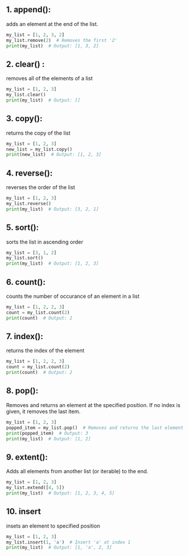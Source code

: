## 1. append():

adds an element at the end of the list.

```python
my_list = [1, 2, 3, 2]
my_list.remove(2)  # Removes the first '2'
print(my_list)  # Output: [1, 3, 2]
```
## 2. clear() :

removes all of the elements of a list

```python
my_list = [1, 2, 3]
my_list.clear()
print(my_list)  # Output: []
```
## 3. copy():

returns the copy of the list

```python
my_list = [1, 2, 3]
new_list = my_list.copy()
print(new_list)  # Output: [1, 2, 3]
```
## 4. reverse(): 
reverses the order of the list

```python
my_list = [1, 2, 3]
my_list.reverse()
print(my_list)  # Output: [3, 2, 1]
```
## 5. sort():
sorts the list in ascending order

```python
my_list = [3, 1, 2]
my_list.sort()
print(my_list)  # Output: [1, 2, 3]
```
## 6. count():
counts the number of occurance of an element in a list

```python
my_list = [1, 2, 2, 3]
count = my_list.count(2)
print(count)  # Output: 2

```
## 7. index():
returns the index of the element

```python
my_list = [1, 2, 2, 3]
count = my_list.count(2)
print(count)  # Output: 2
```
## 8. pop():
Removes and returns an element at the specified position. If no index is given, it removes the last item.

```python
my_list = [1, 2, 3]
popped_item = my_list.pop()  # Removes and returns the last element
print(popped_item)  # Output: 3
print(my_list)  # Output: [1, 2]
```
## 9. extent():
Adds all elements from another list (or iterable) to the end.

```python
my_list = [1, 2, 3]
my_list.extend([4, 5])
print(my_list)  # Output: [1, 2, 3, 4, 5]
```
## 10. insert

insets an element to specified position

```python
my_list = [1, 2, 3]
my_list.insert(1, 'a')  # Insert 'a' at index 1
print(my_list)  # Output: [1, 'a', 2, 3]
```